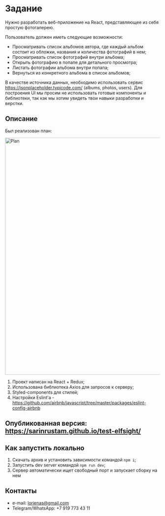 # Задание
Нужно разработать веб-приложение на React, представляющее из себя простую фотогалерею.

Пользователь должен иметь следующие возможности:
* Просматривать список альбомов автора, где каждый альбом состоит из обложки, названия и количества фотографий в нем;
* Просматривать список фотографий внутри альбома;
* Открыть фотографию в попапе для детального просмотра;
* Листать фотографии альбома внутри попапа;
* Вернуться из конкретного альбома в список альбомов;

В качестве источника данных, необходимо использовать сервис https://jsonplaceholder.typicode.com/ (albums, photos, users).
Для построения UI мы просим не использовать готовые компоненты и библиотеки, так как мы хотим увидеть твои навыки разработки и верстки.

## Описание
Был реализован план:

<img width="769" alt="Plan" src="https://user-images.githubusercontent.com/25099217/95769970-5e955b00-0cc1-11eb-8269-96e68de7abfb.jpeg">

1) Проект написан на React + Redux;
2) Использована библиотека Axios для запросов к серверу;
3) Styled-components для стилей;
4) Настройки Eslint'a - https://github.com/airbnb/javascript/tree/master/packages/eslint-config-airbnb

## Опубликованная версия: https://sarinrustam.github.io/test-elfsight/

## Как запустить локально
1) Скачать архив и установить зависимости командой ``npm i``;
2) Запустить dev server командой ``npm run dev``;
3) Сервер автоматически ищет свободный порт и запускает сборку на нем

## Контакты
* e-mail: lorienas@gmail.com
* Telegram/WhatsApp: +7 919 773 43 11
